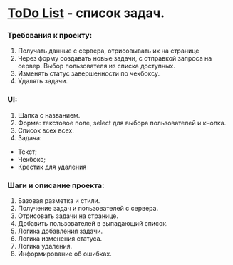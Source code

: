 # [ToDo List](https://eugene-gif.github.io/ToDoServe/) - список задач.

### Требования к проекту:
1. Получать данные с сервера, отрисовывать их на странице
2. Через форму создавать новые задачи, с отправкой запроса на сервер.
Выбор пользователя из списка доступных.
3. Изменять статус завершенности по чекбоксу.
4. Удалять задачи.

### UI:
1. Шапка с названием.
2. Форма: текстовое поле, select для выбора пользователей и кнопка.
3. Список всех всех.
4. Задача: 
  - Текст;
  - Чекбокс;
  - Крестик для удаления

### Шаги и описание проекта:
1. Базовая разметка и стили.
2. Получение задач и пользователей с сервера.
3. Отрисовать задачи на странице.
4. Добавить пользователей в выпадающий список.
5. Логика добавления задачи.
6. Логика изменения статуса.
7. Логика удаления.
8. Информирование об ошибках.
